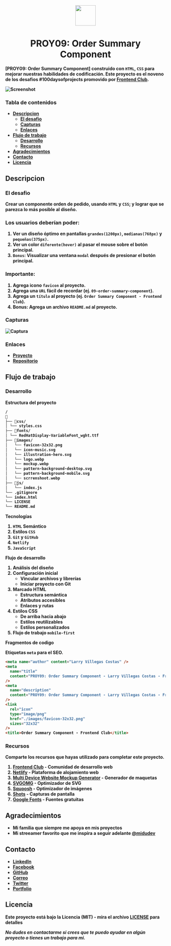<div align="center" style="text-align: center">
<img src = "./images/logo.webp" height="64" width="auto">
  <h1><b>PROY09: Order Summary Component<b></h1>
</div>

[PROY09: Order Summary Component] construido con `HTML`, `CSS`  para mejorar nuestras habilidades de codificación. Este proyecto es el noveno de los desafios #100daysofprojects promovido por [Frontend Club](https://www.facebook.com/frontendclubfb).

![Screenshot](./images/screenshoot.webp)

### Tabla de contenidos

- [Descripcion](#descripcion)
  - [El desafio](#el-desafio)
  - [Capturas](#capturas)
  - [Enlaces](#enlaces)
- [Flujo de trabajo](#flujo-de-trabajo)
  - [Desarrollo](#desarrollo)
  - [Recursos](#recursos)
- [Agradecimientos](#agradecimientos)
- [Contacto](#contacto)
- [Licencia](#licencia)

## Descripcion

### El desafio

Crear un componente orden de pedido, usando `HTML` y `CSS`; y lograr que se parezca lo más posible al diseño.

### Los usuarios deberían poder:

1. Ver un diseño óptimo en pantallas `grandes(1200px)`, `medianas(768px)` y `pequeñas(375px)`.
2. Ver un color `diferente(hover)` al pasar el mouse sobre el botón principal.
3. `Bonus`: Visualizar una ventana `modal` después de presionar el botón principal.

### Importante:

1. Agrega icono `favicon` al proyecto.
2. Agrega una `URL` fácil de recordar (ej. `09-order-summary-component`).
3. Agrega un `título` al proyecto (ej. `Order Summary Component - Frontend Club`).
4. **Bonus**: Agrega un archivo `README.md` al proyecto.


### Capturas

![Captura](./images/mockup.webp)

### Enlaces

- [Proyecto](https://09-order-summary-component-larry.netlify.app/)
- [Repositorio](https://github.com/LarryIVC/100_days_of_projects_day11)

## Flujo de trabajo

### Desarrollo

**Estructura del proyecto**

```txt
/
📂
├── 📂css/
│ └── styles.css
├── 📂fonts/
│ └── RedHatDisplay-VariableFont_wght.ttf
├── 📂images/
│   └── favicon-32x32.png
│   └── icon-music.svg
│   └── illustration-hero.svg
│   └── logo.webp
│   └── mockup.webp
│   └── pattern-background-desktop.svg
│   └── pattern-background-mobile.svg
│   └── scrrenshoot.webp
├── 📂js/
│   └── index.js
└── .gitignore
└── index.html
└── LICENSE
└── README.md
```
**Tecnologías**

1. `HTML` Semántico
2. Estilos `CSS`
3. `Git` y `GitHub`
4. `Netlify`
5. `JavaScript`

**Flujo de desarrollo**

1. Análisis del diseño
2. Configuración inicial
   - Vincular archivos y librerías
   - Iniciar proyecto con Git
3. Marcado HTML
   - Estructura semántica
   - Atributos accesibles
   - Enlaces y rutas
4. Estilos CSS
   - De arriba hacia abajo
   - Estilos reutilizables
   - Estilos personalizados
5. Flujo de trabajo `mobile-first`

**Fragmentos de codigo**

Etiquetas `meta` para el SEO.

```html
<meta name="author" content="Larry Villegas Costas" />
<meta
  name="title"
  content="PROY09: Order Summary Component - Larry Villegas Costas - Frontend Club"
/>
<meta
  name="description"
  content="PROY09: Order Summary Component - Larry Villegas Costas - Frontend Club"
/>
<link
  rel="icon"
  type="image/png"
  href="./images/favicon-32x32.png"
  sizes="32x32"
/>
<title>Order Summary Component - Frontend Club</title>
```

### Recursos

Comparte los recursos que hayas utilizado para completar este proyecto.

1. [Frontend Club](https://www.facebook.com/frontendclubfb) - Comunidad de desarrollo web
2. [Netlify](https://www.netlify.com/) - Plataforma de alojamiento web
3. [Multi Device Website Mockup Generator](https://techsini.com/multi-mockup/index.php) - Generador de maquetas
4. [SVGOMG](https://jakearchibald.github.io/svgomg/) - Optimizador de SVG
5. [Squoosh](https://squoosh.app/) - Optimizador de imágenes
6. [Shots](https://shots.so/) - Capturas de pantalla
7. [Google Fonts](https://fonts.google.com/) - Fuentes gratuitas

## Agradecimientos

- Mi familia que siempre me apoya en mis proyectos
- Mi streeamer favorito que me inspira a seguir adelante [@midudev](https://www.twitch.tv/midudev)

## Contacto

- [LinkedIn](https://www.linkedin.com/in/larryvillegascostas/)
- [Facebook](https://www.facebook.com/profile.php?id=1201373751)
- [GitHub](https://github.com/LarryIVC)
- [Correo](mailto:larry_villegas@hotmail.com)
- [Twitter](https://twitter.com/LarryVillegas)
- [Portfolio](https://portfolio-larry.netlify.app/)

## Licencia

Este proyecto está bajo la Licencia (MIT) - mira el archivo [LICENSE](LICENSE) para detalles

*No dudes en contactarme si crees que te puedo ayudar en algún proyecto o tienes un trabajo para mi.*

